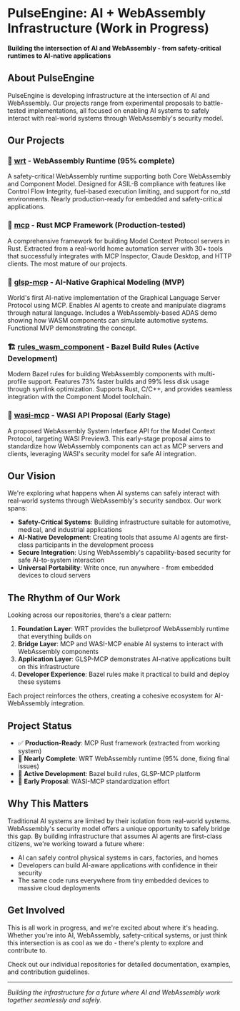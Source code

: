 # PulseEngine: AI + WebAssembly Infrastructure (Work in Progress)

**Building the intersection of AI and WebAssembly - from safety-critical runtimes to AI-native applications**

## About PulseEngine

PulseEngine is developing infrastructure at the intersection of AI and WebAssembly. Our projects range from experimental proposals to battle-tested implementations, all focused on enabling AI systems to safely interact with real-world systems through WebAssembly's security model.

## Our Projects

### 🔧 [wrt](https://github.com/pulseengine/wrt) - WebAssembly Runtime (95% complete)
A safety-critical WebAssembly runtime supporting both Core WebAssembly and Component Model. Designed for ASIL-B compliance with features like Control Flow Integrity, fuel-based execution limiting, and support for no_std environments. Nearly production-ready for embedded and safety-critical applications.

### 🤖 [mcp](https://github.com/pulseengine/mcp) - Rust MCP Framework (Production-tested)
A comprehensive framework for building Model Context Protocol servers in Rust. Extracted from a real-world home automation server with 30+ tools that successfully integrates with MCP Inspector, Claude Desktop, and HTTP clients. The most mature of our projects.

### 🎨 [glsp-mcp](https://github.com/pulseengine/glsp-mcp) - AI-Native Graphical Modeling (MVP)
World's first AI-native implementation of the Graphical Language Server Protocol using MCP. Enables AI agents to create and manipulate diagrams through natural language. Includes a WebAssembly-based ADAS demo showing how WASM components can simulate automotive systems. Functional MVP demonstrating the concept.

### 🏗️ [rules_wasm_component](https://github.com/pulseengine/rules_wasm_component) - Bazel Build Rules (Active Development)
Modern Bazel rules for building WebAssembly components with multi-profile support. Features 73% faster builds and 99% less disk usage through symlink optimization. Supports Rust, C/C++, and provides seamless integration with the Component Model toolchain.

### 📐 [wasi-mcp](https://github.com/pulseengine/wasi-mcp) - WASI API Proposal (Early Stage)
A proposed WebAssembly System Interface API for the Model Context Protocol, targeting WASI Preview3. This early-stage proposal aims to standardize how WebAssembly components can act as MCP servers and clients, leveraging WASI's security model for safe AI integration.

## Our Vision

We're exploring what happens when AI systems can safely interact with real-world systems through WebAssembly's security sandbox. Our work spans:

- **Safety-Critical Systems**: Building infrastructure suitable for automotive, medical, and industrial applications
- **AI-Native Development**: Creating tools that assume AI agents are first-class participants in the development process
- **Secure Integration**: Using WebAssembly's capability-based security for safe AI-to-system interaction
- **Universal Portability**: Write once, run anywhere - from embedded devices to cloud servers

## The Rhythm of Our Work

Looking across our repositories, there's a clear pattern:

1. **Foundation Layer**: WRT provides the bulletproof WebAssembly runtime that everything builds on
2. **Bridge Layer**: MCP and WASI-MCP enable AI systems to interact with WebAssembly components
3. **Application Layer**: GLSP-MCP demonstrates AI-native applications built on this infrastructure
4. **Developer Experience**: Bazel rules make it practical to build and deploy these systems

Each project reinforces the others, creating a cohesive ecosystem for AI-WebAssembly integration.

## Project Status

- ✅ **Production-Ready**: MCP Rust framework (extracted from working system)
- 🔄 **Nearly Complete**: WRT WebAssembly runtime (95% done, fixing final issues)
- 🚧 **Active Development**: Bazel build rules, GLSP-MCP platform
- 📝 **Early Proposal**: WASI-MCP standardization effort

## Why This Matters

Traditional AI systems are limited by their isolation from real-world systems. WebAssembly's security model offers a unique opportunity to safely bridge this gap. By building infrastructure that assumes AI agents are first-class citizens, we're working toward a future where:

- AI can safely control physical systems in cars, factories, and homes
- Developers can build AI-aware applications with confidence in their security
- The same code runs everywhere from tiny embedded devices to massive cloud deployments

## Get Involved

This is all work in progress, and we're excited about where it's heading. Whether you're into AI, WebAssembly, safety-critical systems, or just think this intersection is as cool as we do - there's plenty to explore and contribute to.

Check out our individual repositories for detailed documentation, examples, and contribution guidelines.

---

*Building the infrastructure for a future where AI and WebAssembly work together seamlessly and safely.*